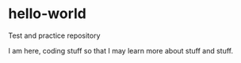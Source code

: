 # hello-world
Test and practice repository 

I am here, coding stuff so that I may learn more about stuff and stuff.
